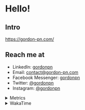 # Hello!

## Intro

<https://gordon-pn.com/>

## Reach me at

- LinkedIn: [gordonpn](https://www.linkedin.com/in/gordonpn/)
- Email: [contact@gordon-pn.com](mailto:contact@gordon-pn.com)
- Facebook Messenger: [gordonpn](https://www.messenger.com/t/Gordonpn)
- Twitter: [@gordonpn](https://twitter.com/Gordonpn)
- Instagram: [@gordonpn](https://www.instagram.com/gordonpn/)

<details>
  <summary>Metrics</summary>

  <img align="center" src="https://github.com/gordonpn/gordonpn/blob/master/github-metrics.svg" alt="GitHub Metrics">

</details>

<details>
  <summary>WakaTime</summary>

  <!--START_SECTION:waka-->
📊 **This Week I Spent My Time On** 

```text
💬 Programming Languages: 
Other                    19 hrs 13 mins      █████████░░░░░░░░░░░░░░░░   37.37 % 
Java                     12 hrs 57 mins      ██████░░░░░░░░░░░░░░░░░░░   25.19 % 
XML                      9 hrs 11 mins       ████░░░░░░░░░░░░░░░░░░░░░   17.87 % 
Bash                     5 hrs 2 mins        ██░░░░░░░░░░░░░░░░░░░░░░░   09.80 % 
Brazil Dependency Config 3 hrs 4 mins        █░░░░░░░░░░░░░░░░░░░░░░░░   05.96 % 

🔥 Editors: 
Chrome                   26 hrs 48 mins      █████████████░░░░░░░░░░░░   52.09 % 
iTerm2                   9 hrs 29 mins       █████░░░░░░░░░░░░░░░░░░░░   18.44 % 
IntelliJ IDEA            6 hrs 35 mins       ███░░░░░░░░░░░░░░░░░░░░░░   12.80 % 
Slack                    4 hrs 7 mins        ██░░░░░░░░░░░░░░░░░░░░░░░   08.00 % 
Firefox                  1 hr 6 mins         █░░░░░░░░░░░░░░░░░░░░░░░░   02.15 % 
```


 Last Updated on 18/03/2025 10:25:45 UTC
<!--END_SECTION:waka-->
</details>
